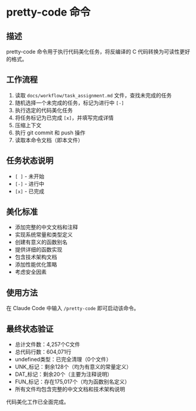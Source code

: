 # pretty-code 命令

## 描述
pretty-code 命令用于执行代码美化任务，将反编译的 C 代码转换为可读性更好的格式。

## 工作流程
1. 读取 `docs/workflow/task_assignment.md` 文件，查找未完成的任务
2. 随机选择一个未完成的任务，标记为进行中 `[-]`
3. 执行选定的代码美化任务
4. 将任务标记为已完成 `[x]`，并填写完成详情
5. 压缩上下文
6. 执行 git commit 和 push 操作
7. 读取本命令文档（即本文件）

## 任务状态说明
- `[ ]` - 未开始
- `[-]` - 进行中
- `[x]` - 已完成

## 美化标准
- 添加完整的中文文档和注释
- 实现系统常量和类型定义
- 创建有意义的函数别名
- 提供详细的函数实现
- 包含技术架构文档
- 添加性能优化策略
- 考虑安全因素

## 使用方法
在 Claude Code 中输入 `/pretty-code` 即可启动该命令。

## 最终状态验证
- 总计文件数：4,257个C文件
- 总代码行数：604,071行
- undefined类型：已完全清理（0个文件）
- UNK_标记：剩余128个（均为有意义的常量定义）
- DAT_标记：剩余20个（主要为注释说明）
- FUN_标记：存在175,017个（均为函数别名定义）
- 所有文件均包含完整的中文文档和技术架构说明

代码美化工作已全面完成。
